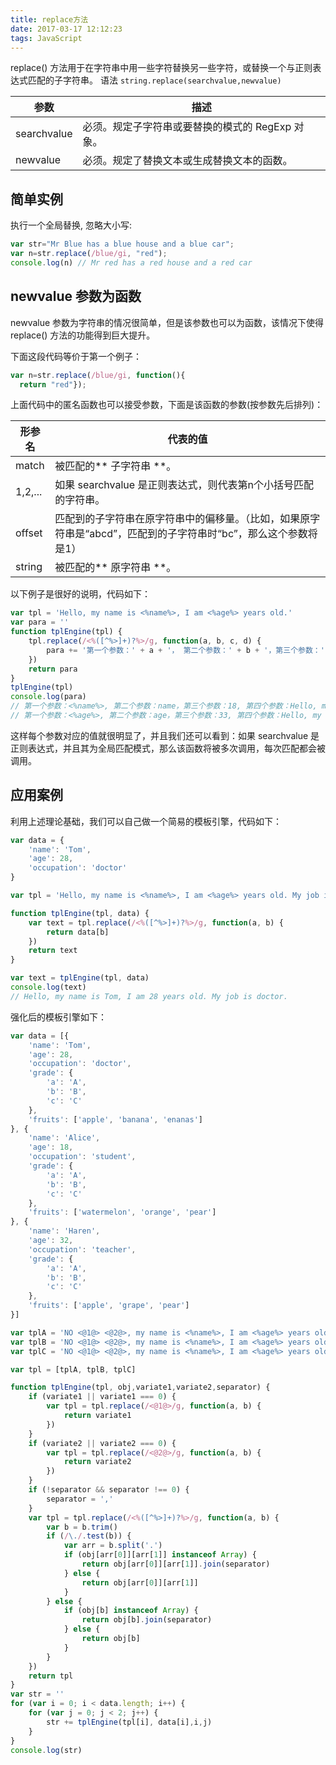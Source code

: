 ```yaml
---
title: replace方法
date: 2017-03-17 12:12:23
tags: JavaScript
---
```

replace() 方法用于在字符串中用一些字符替换另一些字符，或替换一个与正则表达式匹配的子字符串。
语法 `string.replace(searchvalue,newvalue)`

参数 | 描述
---- | ----
searchvalue | 必须。规定子字符串或要替换的模式的 RegExp 对象。
newvalue | 必须。规定了替换文本或生成替换文本的函数。

## 简单实例
执行一个全局替换, 忽略大小写:
```js
var str="Mr Blue has a blue house and a blue car";
var n=str.replace(/blue/gi, "red");
console.log(n) // Mr red has a red house and a red car
```

<!-- more -->
## newvalue 参数为函数
newvalue 参数为字符串的情况很简单，但是该参数也可以为函数，该情况下使得 replace() 方法的功能得到巨大提升。 

下面这段代码等价于第一个例子：
```js
var n=str.replace(/blue/gi, function(){
  return "red"});
```
上面代码中的匿名函数也可以接受参数，下面是该函数的参数(按参数先后排列)：

形参名 | 代表的值
----- | -------
match | 被匹配的** 子字符串 **。
$1,$2,... | 如果 searchvalue 是正则表达式，则代表第n个小括号匹配的字符串。
offset | 匹配到的子字符串在原字符串中的偏移量。（比如，如果原字符串是“abcd”，匹配到的子字符串时“bc”，那么这个参数将是1）
string | 被匹配的** 原字符串 **。

以下例子是很好的说明，代码如下：
```js
var tpl = 'Hello, my name is <%name%>, I am <%age%> years old.'
var para = ''
function tplEngine(tpl) {
    tpl.replace(/<%([^%>]+)?%>/g, function(a, b, c, d) {
        para += '第一个参数：' + a + '， 第二个参数：' + b + '，第三个参数：' + c + '， 第四个参数：' + d + '\n'
    })
    return para
}
tplEngine(tpl)
console.log(para)
// 第一个参数：<%name%>, 第二个参数：name，第三个参数：18, 第四个参数：Hello, my name is <%name%>, I am <%age%> years old.
// 第一个参数：<%age%>, 第二个参数：age，第三个参数：33, 第四个参数：Hello, my name is <%name%>, I am <%age%> years old.
```
这样每个参数对应的值就很明显了，并且我们还可以看到：如果 searchvalue 是正则表达式，并且其为全局匹配模式，那么该函数将被多次调用，每次匹配都会被调用。

## 应用案例
利用上述理论基础，我们可以自己做一个简易的模板引擎，代码如下：
```js
var data = {
    'name': 'Tom',
    'age': 28,
    'occupation': 'doctor'
}

var tpl = 'Hello, my name is <%name%>, I am <%age%> years old. My job is <%occupation%>.'

function tplEngine(tpl, data) {
    var text = tpl.replace(/<%([^%>]+)?%>/g, function(a, b) {
        return data[b]
    })
    return text
}

var text = tplEngine(tpl, data)
console.log(text)
// Hello, my name is Tom, I am 28 years old. My job is doctor.
```
强化后的模板引擎如下：
```js
var data = [{
    'name': 'Tom',
    'age': 28,
    'occupation': 'doctor',
    'grade': {
        'a': 'A',
        'b': 'B',
        'c': 'C'
    },
    'fruits': ['apple', 'banana', 'enanas']
}, {
    'name': 'Alice',
    'age': 18,
    'occupation': 'student',
    'grade': {
        'a': 'A',
        'b': 'B',
        'c': 'C'
    },
    'fruits': ['watermelon', 'orange', 'pear']
}, {
    'name': 'Haren',
    'age': 32,
    'occupation': 'teacher',
    'grade': {
        'a': 'A',
        'b': 'B',
        'c': 'C'
    },
    'fruits': ['apple', 'grape', 'pear']
}]

var tplA = 'NO <@1@> <@2@>, my name is <%name%>, I am <%age%> years old. My job is <%occupation%>.The Grade of My  test is <% grade.a %>. My favorite fruits are <%fruits%>.\n'
var tplB = 'NO <@1@> <@2@>, my name is <%name%>, I am <%age%> years old. My job is <%occupation%>.The Grade of My  test is <% grade.b %>. My favorite fruits are <%fruits%>.\n'
var tplC = 'NO <@1@> <@2@>, my name is <%name%>, I am <%age%> years old. My job is <%occupation%>.The Grade of My  test is <% grade.c %>. My favorite fruits are <%fruits%>.\n'

var tpl = [tplA, tplB, tplC]

function tplEngine(tpl, obj,variate1,variate2,separator) {
    if (variate1 || variate1 === 0) {
        var tpl = tpl.replace(/<@1@>/g, function(a, b) {
            return variate1
        })
    }
    if (variate2 || variate2 === 0) {
        var tpl = tpl.replace(/<@2@>/g, function(a, b) {
            return variate2
        })
    }
    if (!separator && separator !== 0) {
        separator = ','
    }
    var tpl = tpl.replace(/<%([^%>]+)?%>/g, function(a, b) {
        var b = b.trim()
        if (/\./.test(b)) {
            var arr = b.split('.')
            if (obj[arr[0]][arr[1]] instanceof Array) {
                return obj[arr[0]][arr[1]].join(separator)
            } else {
                return obj[arr[0]][arr[1]]
            }
        } else {
            if (obj[b] instanceof Array) {
                return obj[b].join(separator)
            } else {
                return obj[b]
            }
        }
    })
    return tpl
}
var str = ''
for (var i = 0; i < data.length; i++) {
    for (var j = 0; j < 2; j++) {
        str += tplEngine(tpl[i], data[i],i,j)
    }
}
console.log(str)
```